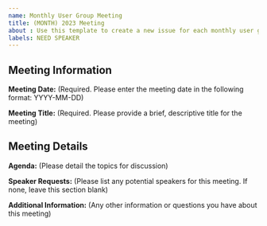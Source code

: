 ```yaml
---
name: Monthly User Group Meeting
title: (MONTH) 2023 Meeting
about : Use this template to create a new issue for each monthly user group meeting.
labels: NEED SPEAKER
---
```


## Meeting Information

**Meeting Date:**
(Required. Please enter the meeting date in the following format: YYYY-MM-DD)

**Meeting Title:**
(Required. Please provide a brief, descriptive title for the meeting)

## Meeting Details

**Agenda:** 
(Please detail the topics for discussion)

**Speaker Requests:**
(Please list any potential speakers for this meeting. If none, leave this section blank)

**Additional Information:**
(Any other information or questions you have about this meeting)
